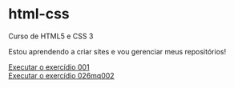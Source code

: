 # html-css
 Curso de HTML5 e CSS 3


Estou aprendendo a criar sites e vou gerenciar meus repositórios!

<a href="https://conkauage.github.io/html-css/exercicios/ex001/index.html"> Executar o exercídio 001 </a><br>
<a href="https://conkauage.github.io/html-css/exercicios/ex026/mq002/index.html"> Executar o exercídio 026mq002 </a>
